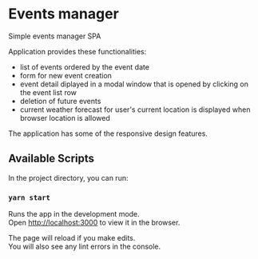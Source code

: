 # Events manager

Simple events manager SPA

Application provides these functionalities:
- list of events ordered by the event date
- form for new event creation
- event detail diplayed in a modal window that is opened by clicking on the event list row
- deletion of future events
- current weather forecast for user's current location is displayed when browser location is allowed

The application has some of the responsive design features.


## Available Scripts

In the project directory, you can run:

### `yarn start`

Runs the app in the development mode.\
Open [http://localhost:3000](http://localhost:3000) to view it in the browser.

The page will reload if you make edits.\
You will also see any lint errors in the console.